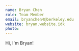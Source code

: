 ```yaml
---
name: Bryan Chen
role: Team Member
email: bryanchen4@berkeley.edu
website: bryan.website.idk
photo: 
---
```


Hi, I'm Bryan!
